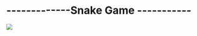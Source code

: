 
<div>
  <h1>-------------Snake Game -----------</h1>
  <img src="https://github.com/Gabihdesu/snake_game/assets/123336731/5dbe7161-74c8-447f-8c62-5bd5acb38bc2.jpg">

</div>
